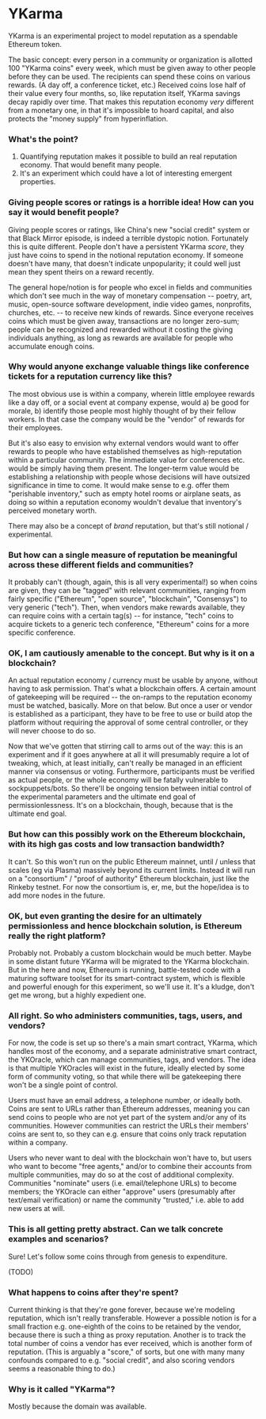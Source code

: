 YKarma
======

YKarma is an experimental project to model reputation as a spendable Ethereum token.

The basic concept: every person in a community or organization is allotted 100 "YKarma coins"
every week, which must be given away to other people before they can be used. The recipients
can spend these coins on various rewards. (A day off, a conference ticket, etc.) Received coins
lose half of their value every four months, so, like reputation itself, YKarma savings decay
rapidly over time. That makes this reputation economy *very* different from a monetary one, in
that it's impossible to hoard capital, and also protects the "money supply" from hyperinflation.

### What's the point?

1. Quantifying reputation makes it possible to build an real reputation economy. That would benefit many people.
2. It's an experiment which could have a lot of interesting emergent properties.

### Giving people scores or ratings is a horrible idea! How can you say it would benefit people?

Giving people scores or ratings, like China's new "social credit" system or that Black Mirror
episode, is indeed a terrible dystopic notion. Fortunately this is quite different. People
don't have a persistent YKarma *score*, they just have coins to spend in the notional reputation
economy. If someone doesn't have many, that doesn't indicate unpopularity; it could well just
mean they spent theirs on a reward recently.

The general hope/notion is for people who excel in fields and communities which don't see much
in the way of monetary compensation -- poetry, art, music, open-source software development,
indie video games, nonprofits, churches, etc. -- to receive new kinds of rewards. Since everyone
receives coins which must be given away, transactions are no longer zero-sum; people can be
recognized and rewarded without it costing the giving individuals anything, as long as rewards
are available for people who accumulate enough coins.

### Why would anyone exchange valuable things like conference tickets for a reputation currency like this?

The most obvious use is within a company, wherein little employee rewards like a day off,
or a social event at company expense, would a) be good for morale, b) identify those people
most highly thought of by their fellow workers. In that case the company would be the
"vendor" of rewards for their employees.

But it's also easy to envision why external vendors would want to offer rewards to people
who have established themselves as high-reputation within a particular community. The
immediate value for conferences etc. would be simply having them present. The longer-term
value would be establishing a relationship with people whose decisions will have outsized
significance in time to come. It would make sense to e.g. offer them "perishable inventory,"
such as empty hotel rooms or airplane seats, as doing so within a reputation economy wouldn't
devalue that inventory's perceived monetary worth.

There may also be a concept of *brand* reputation, but that's still notional / experimental.

### But how can a single measure of reputation be meaningful across these different fields and communities?

It probably can't (though, again, this is all very experimental!) so when coins are given,
they can be "tagged" with relevant communities, ranging from fairly specific ("Ethereum",
"open source", "blockchain", "Consensys") to very generic ("tech"). Then, when vendors make
rewards available, they can require coins with a certain tag(s) -- for instance, "tech" coins
to acquire tickets to a generic tech conference, "Ethereum" coins for a more specific conference.

### OK, I am cautiously amenable to the concept. But why is it on a blockchain?

An actual reputation economy / currency must be usable by anyone, without having to ask
permission. That's what a blockchain offers. A certain amount of gatekeeping will be
required -- the on-ramps to the reputation economy must be watched, basically. More on
that below. But once a user or vendor is established as a participant, they have to be
free to use or build atop the platform without requiring the approval of some central
controller, or they will never choose to do so.

Now that we've gotten that stirring call to arms out of the way: this is an experiment
and if it goes anywhere at all it will presumably require a lot of tweaking, which, at
least initially, can't really be managed in an efficient manner via consensus or voting.
Furthermore, participants must be verified as actual people, or the whole economy will
be fatally vulnerable to sockpuppets/bots. So there'll be ongoing tension between
initial control of the experimental parameters and the ultimate end goal of
permissionlessness. It's on a blockchain, though, because that is the ultimate end goal.

### But how can this possibly work on the Ethereum blockchain, with its high gas costs and low transaction bandwidth?

It can't. So this won't run on the public Ethereum mainnet, until / unless that scales
(eg via Plasma) massively beyond its current limits. Instead it will run on a "consortium"
/ "proof of authority" Ethereum blockchain, just like the Rinkeby testnet. For now the
consortium is, er, me, but the hope/idea is to add more nodes in the future.

### OK, but even granting the desire for an ultimately permissionless and hence blockchain solution, is Ethereum really the right platform?

Probably not. Probably a custom blockchain would be much better. Maybe in some distant
future YKarma will be migrated to the YKarma blockchain. But in the here and now,
Ethereum is running, battle-tested code with a maturing software toolset for its
smart-contract system, which is flexible and powerful enough for this experiment, so
we'll use it. It's a kludge, don't get me wrong, but a highly expedient one.

### All right. So who administers communities, tags, users, and vendors?

For now, the code is set up so there's a main smart contract, YKarma, which handles most
of the economy, and a separate administrative smart contract, the YKOracle, which can manage
communities, tags, and vendors. The idea is that multiple YKOracles will exist in the future,
ideally elected by some form of community voting, so that while there will be gatekeeping
there won't be a single point of control.

Users must have an email address, a telephone number, or ideally both. Coins are sent to URLs
rather than Ethereum addresses, meaning you can send coins to people who are not yet part of
the system and/or any of its communities. However communities can restrict the URLs their members'
coins are sent to, so they can e.g. ensure that coins only track reputation within a company.

Users who never want to deal with the blockchain won't have to, but users who want to become
"free agents," and/or to combine their accounts from multiple communities, may do so at the
cost of additional complexity. Communities "nominate" users (i.e. email/telephone URLs) to
become members; the YKOracle can either "approve" users (presumably after text/email
verification) or name the community "trusted," i.e. able to add new users at will.

### This is all getting pretty abstract. Can we talk concrete examples and scenarios?

Sure! Let's follow some coins through from genesis to expenditure.

(TODO)

### What happens to coins after they're spent?

Current thinking is that they're gone forever, because we're modeling reputation, which
isn't really transferable. However a possible notion is for a small fraction e.g. one-eighth
of the coins to be retained by the vendor, because there is such a thing as proxy reputation.
Another is to track the total number of coins a vendor has ever received, which is another
form of reputation. (This is arguably a "score," of sorts, but one with many many confounds
compared to e.g. "social credit", and also scoring vendors seems a reasonable thing to do.)

### Why is it called "YKarma"?

Mostly because the domain was available.
